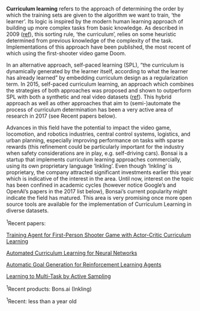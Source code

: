 **Curriculum learning** refers to the approach of determining the order by which the training sets are given to the algorithm we want to train, ‘the learner’. Its logic is inspired by the modern human learning approach of building up more complex tasks from basic knowledge. As described in 2009 ([ref](http://citeseerx.ist.psu.edu/viewdoc/download;jsessionid=43D608135DAC6C2C659568DAC1D70204?doi=10.1.1.149.4701&rep=rep1&type=pdf)), this sorting rule, ‘the curriculum’, relies on some heuristic determined from previous knowledge of the complexity of the task. Implementations of this approach have been published, the most recent of which using the first-shooter video game Doom.
 
 In an alternative approach, self-paced learning (SPL), “the curriculum is dynamically generated by the learner itself, according to what the learner has already learned” by embedding curriculum design as a regularization term. In 2015, self-paced curriculum learning, an approach which combines the strategies of both approaches was proposed and shown to outperform SPL with both a synthetic and real video datasets ([ref](https://pdfs.semanticscholar.org/21d2/55246cd7ddba24a651fd716950f893ea8eb2.pdf)). This hybrid approach as well as other approaches that aim to (semi-)automate the process of curriculum determination has been a very active area of research in 2017 (see Recent papers below). 
 
 Advances in this field have the potential to impact the video game, locomotion, and robotics industries, central control systems, logistics, and urban planning, especially improving performance on tasks with sparse rewards (this refinement could be particularly important for the industry when safety considerations are in play, e.g. self-driving cars). Bonsai is a startup that implements curriculum learning approaches commercially, using its own proprietary language ‘Inkling’. Even though ‘Inkling’ is proprietary, the company attracted significant investments earlier this year which is indicative of the interest in the area. Until now, interest on the topic has been confined in academic cycles (however notice Google’s and OpenAI’s papers in the 2017 list below), Bonsai’s current popularity might indicate the field has matured.  This area is very promising once more open source tools are available for the implementation of Curriculum Learning in diverse datasets.
    
<sup>1</sup>Recent papers:

[Training Agent for First-Person Shooter Game with Actor-Critic Curriculum Learning](https://openreview.net/pdf?id=Hk3mPK5gg)

[Automated Curriculum Learning for Neural Networks](https://arxiv.org/pdf/1704.03003.pdf)

[Automatic Goal Generation for Reinforcement Learning Agents](https://arxiv.org/abs/1705.06366)

[Learning to Multi-Task by Active Sampling](https://arxiv.org/abs/1702.06053)

<sup>1</sup>Recent products:
Bons.ai (Inkling)

<sup>1</sup>Recent: less than a year old
